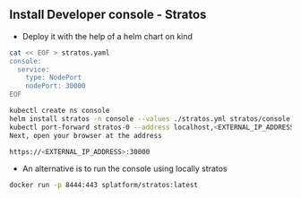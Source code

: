 ## Install Developer console - Stratos

- Deploy it with the help of a helm chart on kind
```bash
cat << EOF > stratos.yaml
console:
  service:
    type: NodePort
    nodePort: 30000
EOF

kubectl create ns console
helm install stratos -n console --values ./stratos.yml stratos/console
kubectl port-forward stratos-0 --address localhost,<EXTERNAL_IP_ADDRESS> 30000:443 -n console
Next, open your browser at the address

https://<EXTERNAL_IP_ADDRESS>:30000
```

- An alternative is to run the console using locally stratos
```bash
docker run -p 8444:443 splatform/stratos:latest
```

